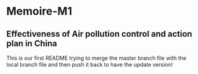 # Memoire-M1
## Effectiveness of Air pollution control and action plan in China

This is our first README trying to merge the master branch file with the local branch file and then push it back to have the update version!

